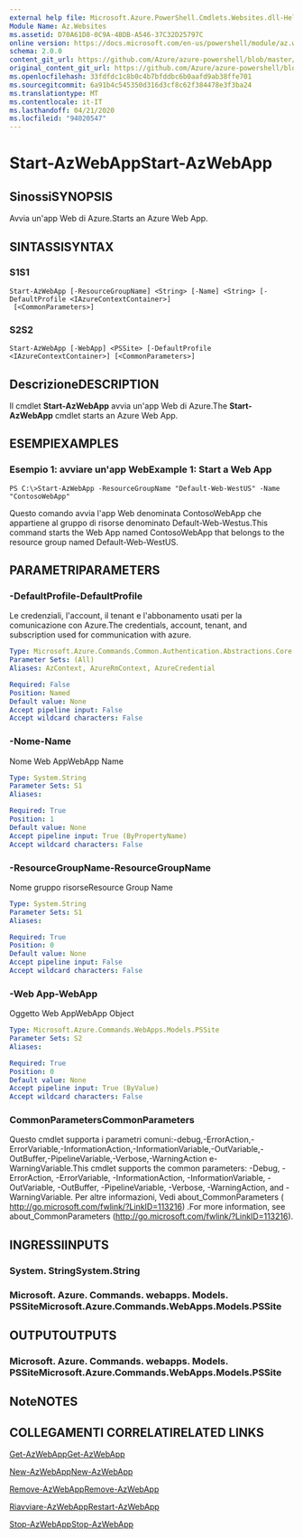 ```yaml
---
external help file: Microsoft.Azure.PowerShell.Cmdlets.Websites.dll-Help.xml
Module Name: Az.Websites
ms.assetid: D70A61D8-0C9A-4BDB-A546-37C32D25797C
online version: https://docs.microsoft.com/en-us/powershell/module/az.websites/start-azwebapp
schema: 2.0.0
content_git_url: https://github.com/Azure/azure-powershell/blob/master/src/Websites/Websites/help/Start-AzWebApp.md
original_content_git_url: https://github.com/Azure/azure-powershell/blob/master/src/Websites/Websites/help/Start-AzWebApp.md
ms.openlocfilehash: 33fdfdc1c8b0c4b7bfddbc6b0aafd9ab38ffe701
ms.sourcegitcommit: 6a91b4c545350d316d3cf8c62f384478e3f3ba24
ms.translationtype: MT
ms.contentlocale: it-IT
ms.lasthandoff: 04/21/2020
ms.locfileid: "94020547"
---
```

# <span data-ttu-id="f98ad-101">Start-AzWebApp</span><span class="sxs-lookup"><span data-stu-id="f98ad-101">Start-AzWebApp</span></span>

## <span data-ttu-id="f98ad-102">Sinossi</span><span class="sxs-lookup"><span data-stu-id="f98ad-102">SYNOPSIS</span></span>
<span data-ttu-id="f98ad-103">Avvia un'app Web di Azure.</span><span class="sxs-lookup"><span data-stu-id="f98ad-103">Starts an Azure Web App.</span></span>

## <span data-ttu-id="f98ad-104">SINTASSI</span><span class="sxs-lookup"><span data-stu-id="f98ad-104">SYNTAX</span></span>

### <span data-ttu-id="f98ad-105">S1</span><span class="sxs-lookup"><span data-stu-id="f98ad-105">S1</span></span>
```
Start-AzWebApp [-ResourceGroupName] <String> [-Name] <String> [-DefaultProfile <IAzureContextContainer>]
 [<CommonParameters>]
```

### <span data-ttu-id="f98ad-106">S2</span><span class="sxs-lookup"><span data-stu-id="f98ad-106">S2</span></span>
```
Start-AzWebApp [-WebApp] <PSSite> [-DefaultProfile <IAzureContextContainer>] [<CommonParameters>]
```

## <span data-ttu-id="f98ad-107">Descrizione</span><span class="sxs-lookup"><span data-stu-id="f98ad-107">DESCRIPTION</span></span>
<span data-ttu-id="f98ad-108">Il cmdlet **Start-AzWebApp** avvia un'app Web di Azure.</span><span class="sxs-lookup"><span data-stu-id="f98ad-108">The **Start-AzWebApp** cmdlet starts an Azure Web App.</span></span>

## <span data-ttu-id="f98ad-109">ESEMPI</span><span class="sxs-lookup"><span data-stu-id="f98ad-109">EXAMPLES</span></span>

### <span data-ttu-id="f98ad-110">Esempio 1: avviare un'app Web</span><span class="sxs-lookup"><span data-stu-id="f98ad-110">Example 1: Start a Web App</span></span>
```
PS C:\>Start-AzWebApp -ResourceGroupName "Default-Web-WestUS" -Name "ContosoWebApp"
```

<span data-ttu-id="f98ad-111">Questo comando avvia l'app Web denominata ContosoWebApp che appartiene al gruppo di risorse denominato Default-Web-Westus.</span><span class="sxs-lookup"><span data-stu-id="f98ad-111">This command starts the Web App named ContosoWebApp that belongs to the resource group named Default-Web-WestUS.</span></span>

## <span data-ttu-id="f98ad-112">PARAMETRI</span><span class="sxs-lookup"><span data-stu-id="f98ad-112">PARAMETERS</span></span>

### <span data-ttu-id="f98ad-113">-DefaultProfile</span><span class="sxs-lookup"><span data-stu-id="f98ad-113">-DefaultProfile</span></span>
<span data-ttu-id="f98ad-114">Le credenziali, l'account, il tenant e l'abbonamento usati per la comunicazione con Azure.</span><span class="sxs-lookup"><span data-stu-id="f98ad-114">The credentials, account, tenant, and subscription used for communication with azure.</span></span>

```yaml
Type: Microsoft.Azure.Commands.Common.Authentication.Abstractions.Core.IAzureContextContainer
Parameter Sets: (All)
Aliases: AzContext, AzureRmContext, AzureCredential

Required: False
Position: Named
Default value: None
Accept pipeline input: False
Accept wildcard characters: False
```

### <span data-ttu-id="f98ad-115">-Nome</span><span class="sxs-lookup"><span data-stu-id="f98ad-115">-Name</span></span>
<span data-ttu-id="f98ad-116">Nome Web App</span><span class="sxs-lookup"><span data-stu-id="f98ad-116">WebApp Name</span></span>

```yaml
Type: System.String
Parameter Sets: S1
Aliases:

Required: True
Position: 1
Default value: None
Accept pipeline input: True (ByPropertyName)
Accept wildcard characters: False
```

### <span data-ttu-id="f98ad-117">-ResourceGroupName</span><span class="sxs-lookup"><span data-stu-id="f98ad-117">-ResourceGroupName</span></span>
<span data-ttu-id="f98ad-118">Nome gruppo risorse</span><span class="sxs-lookup"><span data-stu-id="f98ad-118">Resource Group Name</span></span>

```yaml
Type: System.String
Parameter Sets: S1
Aliases:

Required: True
Position: 0
Default value: None
Accept pipeline input: False
Accept wildcard characters: False
```

### <span data-ttu-id="f98ad-119">-Web App</span><span class="sxs-lookup"><span data-stu-id="f98ad-119">-WebApp</span></span>
<span data-ttu-id="f98ad-120">Oggetto Web App</span><span class="sxs-lookup"><span data-stu-id="f98ad-120">WebApp Object</span></span>

```yaml
Type: Microsoft.Azure.Commands.WebApps.Models.PSSite
Parameter Sets: S2
Aliases:

Required: True
Position: 0
Default value: None
Accept pipeline input: True (ByValue)
Accept wildcard characters: False
```

### <span data-ttu-id="f98ad-121">CommonParameters</span><span class="sxs-lookup"><span data-stu-id="f98ad-121">CommonParameters</span></span>
<span data-ttu-id="f98ad-122">Questo cmdlet supporta i parametri comuni:-debug,-ErrorAction,-ErrorVariable,-InformationAction,-InformationVariable,-OutVariable,-OutBuffer,-PipelineVariable,-Verbose,-WarningAction e-WarningVariable.</span><span class="sxs-lookup"><span data-stu-id="f98ad-122">This cmdlet supports the common parameters: -Debug, -ErrorAction, -ErrorVariable, -InformationAction, -InformationVariable, -OutVariable, -OutBuffer, -PipelineVariable, -Verbose, -WarningAction, and -WarningVariable.</span></span> <span data-ttu-id="f98ad-123">Per altre informazioni, Vedi about_CommonParameters ( http://go.microsoft.com/fwlink/?LinkID=113216) .</span><span class="sxs-lookup"><span data-stu-id="f98ad-123">For more information, see about_CommonParameters (http://go.microsoft.com/fwlink/?LinkID=113216).</span></span>

## <span data-ttu-id="f98ad-124">INGRESSI</span><span class="sxs-lookup"><span data-stu-id="f98ad-124">INPUTS</span></span>

### <span data-ttu-id="f98ad-125">System. String</span><span class="sxs-lookup"><span data-stu-id="f98ad-125">System.String</span></span>

### <span data-ttu-id="f98ad-126">Microsoft. Azure. Commands. webapps. Models. PSSite</span><span class="sxs-lookup"><span data-stu-id="f98ad-126">Microsoft.Azure.Commands.WebApps.Models.PSSite</span></span>

## <span data-ttu-id="f98ad-127">OUTPUT</span><span class="sxs-lookup"><span data-stu-id="f98ad-127">OUTPUTS</span></span>

### <span data-ttu-id="f98ad-128">Microsoft. Azure. Commands. webapps. Models. PSSite</span><span class="sxs-lookup"><span data-stu-id="f98ad-128">Microsoft.Azure.Commands.WebApps.Models.PSSite</span></span>

## <span data-ttu-id="f98ad-129">Note</span><span class="sxs-lookup"><span data-stu-id="f98ad-129">NOTES</span></span>

## <span data-ttu-id="f98ad-130">COLLEGAMENTI CORRELATI</span><span class="sxs-lookup"><span data-stu-id="f98ad-130">RELATED LINKS</span></span>

[<span data-ttu-id="f98ad-131">Get-AzWebApp</span><span class="sxs-lookup"><span data-stu-id="f98ad-131">Get-AzWebApp</span></span>](./Get-AzWebApp.md)

[<span data-ttu-id="f98ad-132">New-AzWebApp</span><span class="sxs-lookup"><span data-stu-id="f98ad-132">New-AzWebApp</span></span>](./New-AzWebApp.md)

[<span data-ttu-id="f98ad-133">Remove-AzWebApp</span><span class="sxs-lookup"><span data-stu-id="f98ad-133">Remove-AzWebApp</span></span>](./Remove-AzWebApp.md)

[<span data-ttu-id="f98ad-134">Riavviare-AzWebApp</span><span class="sxs-lookup"><span data-stu-id="f98ad-134">Restart-AzWebApp</span></span>](./Restart-AzWebApp.md)

[<span data-ttu-id="f98ad-135">Stop-AzWebApp</span><span class="sxs-lookup"><span data-stu-id="f98ad-135">Stop-AzWebApp</span></span>](./Stop-AzWebApp.md)


